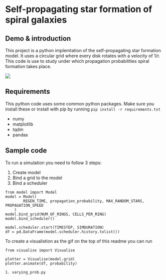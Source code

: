 # Self-propagating star formation of spiral galaxies

## Demo & introduction

This project is a python implemtation of the self-propagating star formation model. It uses a circular grid where every disk rotates with a velocity of 1/r. This code is use to study under which propagation probabilities spiral formation takes place. 

<img src="spiral.gif">

## Requirements

This python code uses some common python packages. Make sure you install these or install with pip by running `pip install -r requirements.txt`
  
  * numy
  * matplotlib
  * tqdm
  * pandas

## Sample code

To run a simulation you need to follow 3 steps:
1. Create model
2. Bind a grid to the model
3. Bind a scheduler
```
from model import Model
model = Model(
        REGEN_TIME, propagation_probability, MAX_RANDOM_STARS, PROPAGATION_SPEED
    )
model.bind_grid(NUM_OF_RINGS, CELLS_PER_RING)
model.bind_scheduler()

model.scheduler.start(TIMESTEP, SIMDURATION)
df = pd.DataFrame(model.scheduler.history.tolist())
```

To create a visualistion as the gif on the top of this readme you can run

```
from visualise import Visualise

plotter = Visualise(model.grid)
plotter.animate(df, probability)

1. varying_prob.py
